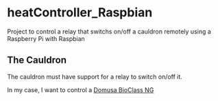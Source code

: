 # heatController_Raspbian
Project to control a relay that switchs on/off a cauldron remotely using a Raspberry Pi with Raspbian

## The Cauldron
The cauldron must have support for a relay to switch on/off it.

In my case, I want to control a [Domusa BioClass NG](http://www.domusateknik.com/en/products/biomass-boiler/pellet-boilers/bioclass-hm)




